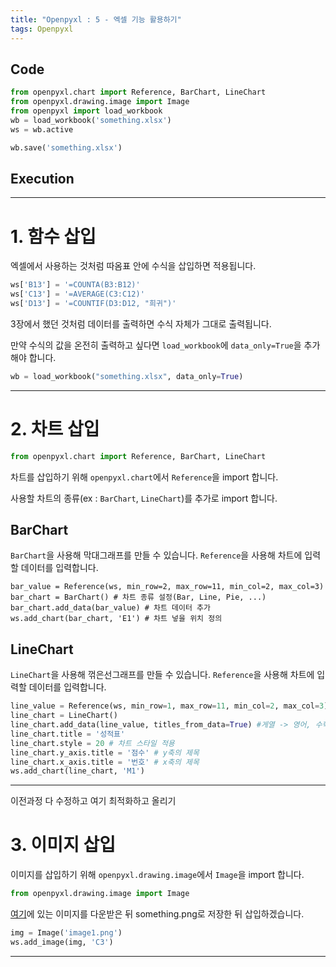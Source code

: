 ```yaml
---
title: "Openpyxl : 5 - 엑셀 기능 활용하기"
tags: Openpyxl
---
```






## Code

```python
from openpyxl.chart import Reference, BarChart, LineChart
from openpyxl.drawing.image import Image
from openpyxl import load_workbook
wb = load_workbook('something.xlsx')
ws = wb.active

wb.save('something.xlsx')
```



## Execution



---



# 1. 함수 삽입

엑셀에서 사용하는 것처럼 따옴표 안에 수식을 삽입하면 적용됩니다.

```python
ws['B13'] = '=COUNTA(B3:B12)'
ws['C13'] = '=AVERAGE(C3:C12)'
ws['D13'] = '=COUNTIF(D3:D12, "희귀")'
```

3장에서 했던 것처럼 데이터를 출력하면 수식 자체가 그대로 출력됩니다.

만약 수식의 값을 온전히 출력하고 싶다면 `load_workbook`에 `data_only=True`을 추가해야 합니다.

```python
wb = load_workbook("something.xlsx", data_only=True)
```



---



# 2. 차트 삽입

```python
from openpyxl.chart import Reference, BarChart, LineChart
```

차트를 삽입하기 위해 `openpyxl.chart`에서 `Reference`을 import 합니다.

사용할 차트의 종류(ex : `BarChart`, `LineChart`)를 추가로 import 합니다.



## BarChart

`BarChart`을 사용해 막대그래프를 만들 수 있습니다. `Reference`을 사용해 차트에 입력할 데이터를 입력합니다.

```
bar_value = Reference(ws, min_row=2, max_row=11, min_col=2, max_col=3)
bar_chart = BarChart() # 차트 종류 설정(Bar, Line, Pie, ...)
bar_chart.add_data(bar_value) # 차트 데이터 추가
ws.add_chart(bar_chart, 'E1') # 차트 넣을 위치 정의
```



## LineChart

`LineChart`을 사용해 꺾은선그래프를 만들 수 있습니다. `Reference`을 사용해 차트에 입력할 데이터를 입력합니다.

```python
line_value = Reference(ws, min_row=1, max_row=11, min_col=2, max_col=3)
line_chart = LineChart()
line_chart.add_data(line_value, titles_from_data=True) #게열 -> 영어, 수학
line_chart.title = '성적표'
line_chart.style = 20 # 차트 스타일 적용
line_chart.y_axis.title = '점수' # y축의 제목
line_chart.x_axis.title = '번호' # x축의 제목
ws.add_chart(line_chart, 'M1')
```



---

이전과정 다 수정하고 여기 최적화하고 올리기

# 3. 이미지 삽입

이미지를 삽입하기 위해 `openpyxl.drawing.image`에서 `Image`을 import 합니다.

```python
from openpyxl.drawing.image import Image
```

[여기](https://raw.githubusercontent.com/B31l/B31l/main/B31l.png)에 있는 이미지를 다운받은 뒤 something.png로 저장한 뒤 삽입하겠습니다.

```python
img = Image('image1.png')
ws.add_image(img, 'C3')
```



---

